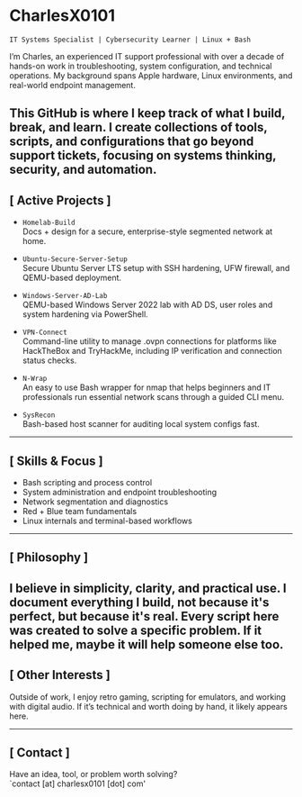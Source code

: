 # CharlesX0101

`IT Systems Specialist | Cybersecurity Learner | Linux + Bash`

I’m Charles, an experienced IT support professional with over a decade of hands-on work in troubleshooting, system configuration, and technical operations. My background spans Apple hardware, Linux environments, and real-world endpoint management.

This GitHub is where I keep track of what I build, break, and learn. I create collections of tools, scripts, and configurations that go beyond support tickets, focusing on systems thinking, security, and automation.
---

## [ Active Projects ]

- `Homelab-Build`  
  Docs + design for a secure, enterprise-style segmented network at home.

- `Ubuntu-Secure-Server-Setup`  
  Secure Ubuntu Server LTS setup with SSH hardening, UFW firewall, and QEMU-based deployment.

- `Windows-Server-AD-Lab`  
  QEMU-based Windows Server 2022 lab with AD DS, user roles and system hardening via PowerShell. 

- `VPN-Connect`  
  Command-line utility to manage .ovpn connections for platforms like HackTheBox and TryHackMe, including IP verification and connection status checks. 

- `N-Wrap`  
  An easy to use Bash wrapper for nmap that helps beginners and IT professionals run essential network scans through a guided CLI menu.

- `SysRecon`  
  Bash-based host scanner for auditing local system configs fast.
---

## [ Skills & Focus ]

- Bash scripting and process control  
- System administration and endpoint troubleshooting  
- Network segmentation and diagnostics  
- Red + Blue team fundamentals  
- Linux internals and terminal-based workflows

---

## [ Philosophy ]

I believe in simplicity, clarity, and practical use. I document everything I build, not because it's perfect, but because it's real. Every script here was created to solve a specific problem. If it helped me, maybe it will help someone else too.
---

## [ Other Interests ]

Outside of work, I enjoy retro gaming, scripting for emulators, and working with digital audio. If it’s technical and worth doing by hand, it likely appears here.

---

## [ Contact ]

Have an idea, tool, or problem worth solving?  
`contact [at] charlesx0101 [dot] com'
